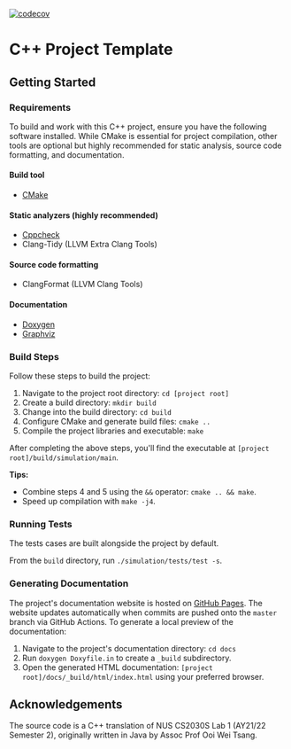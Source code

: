 [![codecov](https://codecov.io/github/huizhuansam/cpp_project_template/graph/badge.svg?token=98JDIDCD7A)](https://codecov.io/github/huizhuansam/cpp_project_template)

# C++ Project Template

## Getting Started

### Requirements

To build and work with this C++ project, ensure you have the following software installed. While CMake is essential for project compilation, other tools are optional but highly recommended for static analysis, source code formatting, and documentation.

#### Build tool

- [CMake](https://cmake.org/download/)

#### Static analyzers (highly recommended)

- [Cppcheck](https://cppcheck.sourceforge.io/#download)
- Clang-Tidy (LLVM Extra Clang Tools)

#### Source code formatting

- ClangFormat (LLVM Clang Tools)

#### Documentation

- [Doxygen](https://www.doxygen.nl/download.html)
- [Graphviz](https://graphviz.org/download/)

### Build Steps

Follow these steps to build the project:

1. Navigate to the project root directory: `cd [project root]`
2. Create a build directory: `mkdir build`
3. Change into the build directory: `cd build`
4. Configure CMake and generate build files: `cmake ..`
5. Compile the project libraries and executable: `make`

After completing the above steps, you'll find the executable at `[project root]/build/simulation/main`.

**Tips:**

- Combine steps 4 and 5 using the `&&` operator: `cmake .. && make`.
- Speed up compilation with `make -j4`.

### Running Tests

The tests cases are built alongside the project by default.

From the `build` directory, run `./simulation/tests/test -s`.

### Generating Documentation

The project's documentation website is hosted on [GitHub Pages](https://huizhuansam.github.io/cpp_project_template/). The website updates automatically when commits are pushed onto the `master` branch via GitHub Actions. To generate a local preview of the documentation:

1. Navigate to the project's documentation directory: `cd docs`
2. Run `doxygen Doxyfile.in` to create a `_build` subdirectory.
3. Open the generated HTML documentation: `[project root]/docs/_build/html/index.html` using your preferred browser.

## Acknowledgements

The source code is a C++ translation of NUS CS2030S Lab 1 (AY21/22 Semester 2), originally written in Java by Assoc Prof Ooi Wei Tsang.
